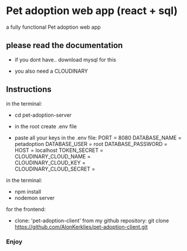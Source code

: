 # Pet adoption web app (react + sql)

a fully functional Pet adoption web app 

## please read the documentation

- if you dont have.. download mysql for this

- you also need a CLOUDINARY 

## Instructions

in the terminal:
- cd pet-adoption-server
- in the root create .env file

- paste all your keys in the .env file: 
PORT = 8080
DATABASE_NAME = petadoption
DATABASE_USER = root
DATABASE_PASSWORD =  
HOST = localhost 
TOKEN_SECRET =  
CLOUDINARY_CLOUD_NAME =  
CLOUDINARY_CLOUD_KEY =  
CLOUDINARY_CLOUD_SECRET =  


in the terminal:

- npm install
- nodemon server

for the frontend:

- clone: 'pet-adoption-client' from my github repository:
git clone https://github.com/AlonKerklies/pet-adoption-client.git
 

### Enjoy
